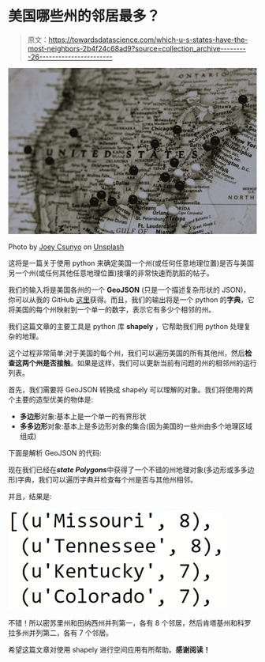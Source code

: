 # 美国哪些州的邻居最多？

> 原文：<https://towardsdatascience.com/which-u-s-states-have-the-most-neighbors-2b4f24c68ad9?source=collection_archive---------26----------------------->

![](img/8c914cf1af7db9d2088f781a4776fafd.png)

Photo by [Joey Csunyo](https://unsplash.com/photos/NwGMe-NuDm0?utm_source=unsplash&utm_medium=referral&utm_content=creditCopyText) on [Unsplash](https://unsplash.com/search/photos/united-states?utm_source=unsplash&utm_medium=referral&utm_content=creditCopyText)

这将是一篇关于使用 python 来确定美国一个州(或任何任意地理位置)是否与美国另一个州(或任何其他任意地理位置)接壤的非常快速而肮脏的帖子。

我们的输入将是美国各州的一个 **GeoJSON** (只是一个描述复杂形状的 JSON)，你可以从我的 GitHub [这里](https://github.com/ritvikmath/StarbucksStoreScraping/blob/master/us_states.geojson)获得。而且，我们的输出将是一个 python 的**字典**，它将美国的每个州映射到一个单一的数字，表示它有多少个相邻的州。

我们这篇文章的主要工具是 python 库 **shapely** ，它帮助我们用 python 处理复杂的地理。

这个过程非常简单:对于美国的每个州，我们可以遍历美国的所有其他州，然后**检查这两个州是否接触**。如果是这样，我们可以更新当前有问题的州的相邻州的运行列表。

首先，我们需要将 GeoJSON 转换成 shapely 可以理解的对象。我们将使用的两个主要的造型优美的物体是:

*   **多边形**对象:基本上是一个单一的有界形状
*   **多多边形**对象:基本上是多边形对象的集合(因为美国的一些州由多个地理区域组成)

下面是解析 GeoJSON 的代码:

现在我们已经在***state Polygons***中获得了一个不错的州地理对象(多边形或多多边形)字典，我们可以遍历字典并检查每个州是否与其他州相邻。

并且，结果是:

![](img/d7f15846b7b20132acc38a4aaa5639fe.png)

不错！所以密苏里州和田纳西州并列第一，各有 8 个邻居，然后肯塔基州和科罗拉多州并列第二，各有 7 个邻居。

希望这篇文章对使用 shapely 进行空间应用有所帮助。**感谢阅读！**
